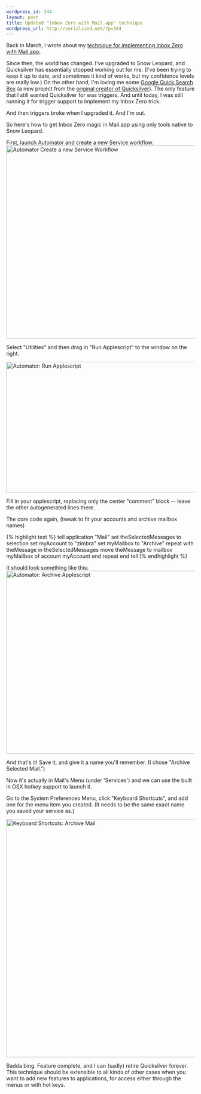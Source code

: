 ```yaml
--- 
wordpress_id: 344
layout: post
title: Updated "Inbox Zero with Mail.app" technique
wordpress_url: http://serialized.net/?p=344
---
```

Back in March, I wrote about my [technique for implementing Inbox Zero with Mail.app](http://serialized.net/2009/03/my-approach-to-inbox-zero-with-mailapp/).

Since then, the world has changed. I've upgraded to Snow Leopard, and Quicksilver has essentially stopped working out for me. (I've been trying to keep it up to date, and sometimes it kind of works, but my confidence levels are really low.) On the other hand, I'm loving me some [Google Quick Search Box](http://code.google.com/p/qsb-mac/) (a new project from the [original creator of Quicksilver](http://www.cultofmac.com/quicksilver-is-sort-of-dead-long-live-google-quick-search-box/6986)). The only feature that I still wanted Quicksilver for was triggers. And until today, I was still running it for trigger support to implement my Inbox Zero trick.

And then triggers broke when I upgraded it. And I'm out.

So here's how to get Inbox Zero magic in Mail.app using only tools native to Snow Leopard.

First, launch Automator and create a new Service workflow.
<img src="http://serialized.net/wp-content/uploads/2009/12/Automator_select_service.jpg" alt="Automator Create a new Service Workflow" title="Automator Create a new Service Workflow" width="556" height="517" class="aligncenter size-full wp-image-345" />

Select "Utilities" and then drag in "Run Applescript" to the window on the right.

<img src="http://serialized.net/wp-content/uploads/2009/12/automator-drag-run-applescript.jpg" alt="Automator: Run Applescript" title="Automator: Run Applescript" width="532" height="350" class="aligncenter size-full wp-image-346" />

Fill in your applescript, replacing only the center "comment" block -- leave the other autogenerated lines there.

The core code again, (tweak to fit your accounts and archive mailbox names)

{% highlight text %}
    tell application "Mail"
        set theSelectedMessages to selection
        set myAccount to "zimbra"
        set myMailbox to "Archive"
        repeat with theMessage in theSelectedMessages
            move theMessage to mailbox myMailbox of account myAccount
        end repeat
    end tell
[% endhighlight %}

It should look something like this:
<img src="http://serialized.net/wp-content/uploads/2009/12/automator_archive.jpg" alt="Automator: Archive Applescript" title="Automator: Archive Applescript" width="586" height="490" class="aligncenter size-full wp-image-349" />

And that's it! Save it, and give it a name you'll remember. (I chose "Archive Selected Mail.")

Now it's actually in Mail's Menu (under 'Services') and we can use the built in OSX hotkey support to launch it.

Go to the System Preferences Menu, click "Keyboard Shortcuts", and add one for the menu item you created. (It needs to be the same exact name you saved your service as.)

<img src="http://serialized.net/wp-content/uploads/2009/12/Keyboard-Shortcuts-Archive-Mail.jpg" alt="Keyboard Shortcuts: Archive Mail" title="Keyboard Shortcuts: Archive Mail" width="708" height="637" class="aligncenter size-full wp-image-350" />

Badda bing. Feature complete, and I can (sadly) retire Quicksilver forever. This technique should be extensible to all kinds of other cases when you want to add new features to applications, for access either through the menus or with hot keys.


